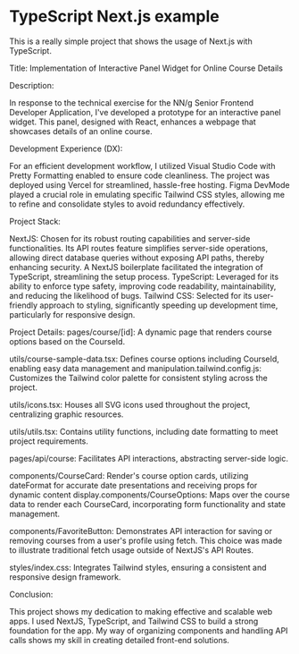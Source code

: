 # TypeScript Next.js example

This is a really simple project that shows the usage of Next.js with TypeScript.

Title: Implementation of Interactive Panel Widget for Online Course Details

Description:

In response to the technical exercise for the NN/g Senior Frontend Developer Application, I've developed a prototype for an interactive panel widget. This panel, designed with React, enhances a webpage that showcases details of an online course.

Development Experience (DX):

For an efficient development workflow, I utilized Visual Studio Code with Pretty Formatting enabled to ensure code cleanliness. The project was deployed using Vercel for streamlined, hassle-free hosting. Figma DevMode played a crucial role in emulating specific Tailwind CSS styles, allowing me to refine and consolidate styles to avoid redundancy effectively.

Project Stack:

NextJS: Chosen for its robust routing capabilities and server-side functionalities. Its API routes feature simplifies server-side operations, allowing direct database queries without exposing API paths, thereby enhancing security. A NextJS boilerplate facilitated the integration of TypeScript, streamlining the setup process.
TypeScript: Leveraged for its ability to enforce type safety, improving code readability, maintainability, and reducing the likelihood of bugs.
Tailwind CSS: Selected for its user-friendly approach to styling, significantly speeding up development time, particularly for responsive design.

Project Details:
pages/course/[id]: A dynamic page that renders course options based on the CourseId.

utils/course-sample-data.tsx: Defines course options including CourseId, enabling easy data management and manipulation.tailwind.config.js: Customizes the Tailwind color palette for consistent styling across the project.

utils/icons.tsx: Houses all SVG icons used throughout the project, centralizing graphic resources.

utils/utils.tsx: Contains utility functions, including date formatting to meet project requirements.

pages/api/course: Facilitates API interactions, abstracting server-side logic.

components/CourseCard: Render's course option cards, utilizing dateFormat for accurate date presentations and receiving props for dynamic content display.components/CourseOptions: Maps over the course data to render each CourseCard, incorporating form functionality and state management.

components/FavoriteButton: Demonstrates API interaction for saving or removing courses from a user's profile using fetch. This choice was made to illustrate traditional fetch usage outside of NextJS's API Routes.

styles/index.css: Integrates Tailwind styles, ensuring a consistent and responsive design framework.

Conclusion:

This project shows my dedication to making effective and scalable web apps. I used NextJS, TypeScript, and Tailwind CSS to build a strong foundation for the app. My way of organizing components and handling API calls shows my skill in creating detailed front-end solutions.
